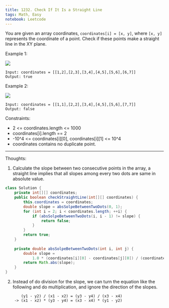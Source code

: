 ```yaml
---
title: 1232. Check If It Is a Straight Line
tags: Math, Easy
notebook: Leetcode
---
```


You are given an array coordinates, `coordinates[i] = [x, y]`, where `[x, y]` represents the coordinate of a point. Check if these points make a straight line in the XY plane.

 Example 1:

 <img src="https://assets.leetcode.com/uploads/2019/10/15/untitled-diagram-2.jpg">

```
Input: coordinates = [[1,2],[2,3],[3,4],[4,5],[5,6],[6,7]]
Output: true
```

Example 2:

<img src="https://assets.leetcode.com/uploads/2019/10/09/untitled-diagram-1.jpg">

```
Input: coordinates = [[1,1],[2,2],[3,4],[4,5],[5,6],[7,7]]
Output: false
```

Constraints:

- 2 <= coordinates.length <= 1000
- coordinates[i].length == 2
- -10^4 <= coordinates[i][0], coordinates[i][1] <= 10^4
- coordinates contains no duplicate point.

----------
Thoughts:
1. Calculate the slope between two consecutive points in the array, a straight line implies that all slopes among every two dots are same in absolute value.

```Java
class Solution {
    private int[][] coordinates;
    public boolean checkStraightLine(int[][] coordinates) {
        this.coordinates = coordinates;
        double slope = absSolpeBetweenTwoDots(0, 1);
        for (int i = 2; i < coordinates.length; ++i) {
            if (absSolpeBetweenTwoDots(i, i - 1) != slope) {
                return false;
            }
        }
        return true;
    }
    
    private double absSolpeBetweenTwoDots(int i, int j) {
        double slope = 
            1.0 * (coordinates[i][0] - coordinates[j][0]) / (coordinates[i][1] - coordinates[j][1]);
        return Math.abs(slope);
    }
}
```

2. Instead of do division for the slope, we can turn the equation like the following and do multiplication, and ignore the direction of the slopes.
```
       (y1 - y2) / (x1 - x2) = (y3 - y4) / (x3 - x4) 
    -> (x1 - x2) * (y3 - y4) = (x3 - x4) * (y1 - y2)
```